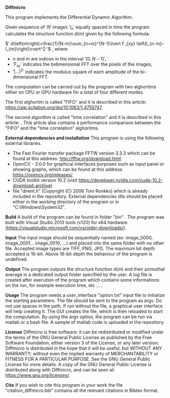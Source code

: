 **Diffmicro**

This program implements the Differential Dynamic Algorithm.

Given sequence of $'N'$ images $'I_n'$ equally spaced in time the program calculates the structure function $`d(m)`$ given by the following formula: 

$' d\left(m\right)=\frac{1}{N-m}\sum_{n=m}^{N-1}\lvert F_{xy} \left(I_{n-m}-I_{m}\right)\rvert^2 '$ ,
where
- $`n`$ and $`m`$ are indices in the interval $'[0, N-1] '$,
- $'F_{xy}'$ indicates the bidimensional FFT over the pixels of the images,
- $'\lvert \ldots \rvert^2'$ indicates the modulus square of each amplitude of the bi-dimensional FFT.

The computation can be carried out by the program with two alghoritms either on CPU or GPU hardware for a total of four different modes.

The first alghortim is called "FIFO" and it is described in this article: https://aip.scitation.org/doi/10.1063/1.4755747.   

The second algorithm is called "time correlation" and it is described in this article: .  This article also contains a performance comparison between the "FIFO" and the "time correlation" alghoritms.

**External dependencies and installation**
This program is using the following external libraries.
* The Fast Fourier transfer package FFTW version 3.3.3 which can be found at this address: http://fftw.org/download.html.
* OpenCV - 3.0.0 for graphical interfaces purposes such as input panel or showing graphs, which can be found at this address https://opencv.org/releases/.
* CUDA toolkit version 10.2 (visit https://developer.nvidia.com/cuda-10.2-download-archive)
* file "dirent.h" (Copyright (C) 2006 Toni Ronkko) which is already included in the repository.
External dependencies dlls should be placed either in the working directory of the program or in "C:\Windows\System32".

**Build**
A build of the program can be found in folder "bin" . The program was built with Visual Studio 2013 tools (v120) for x64 hardware (https://visualstudio.microsoft.com/vs/older-downloads/).

**Input** 
The input image should be sequentially named (ex: image_0000, image_0001... image_0010, ...) and placed into the same folder with no other file. Accepted image types are TIFF, PNG, JPG. The maximum bit depth accepted is 16-bit. Above 16-bit depth the behaviour of the program is undefined.

**Output**
The program outputs the structure function $`d(m)`$ and their azimuthal average in a dedicated output folder specified by the user.
A log file is created after execution of the program which contains some informations on the run, for example execution time, etc ... .

**Usage**
The program needs a user_interface "option.txt" input file to initialize the starting parameters. The file should be sent to the program as argv. Do not use spaces in the path. If run without the file, a graphical user interface will help creating it. The GUI creates the file, which is then reloaded to start the computation. By using the argv option, the program can be run via matlab or a bash file. A sample of matlab code is uploaded in the repository.

**License**
Diffmicro is free software: it can be redistributed or modified under the terms of the GNU General Public License as published by the Free Software Foundation, either version 3 of the License, or any later version.
Diffmicro is distributed in the hope that it will be useful, but WITHOUT ANY WARRANTY; without even the implied warranty of MERCHANTABILITY or FITNESS FOR A PARTICULAR PURPOSE.  See the GNU General Public License for more details.
A copy of the GNU General Public License is distributed along with Diffmicro, and can be seen at: <https://www.gnu.org/licenses/>.

**Cite**
If you wish to cite this program in your work the file "citation_diffmicro.bib" contains all the relevant citations in Bibtex format.
